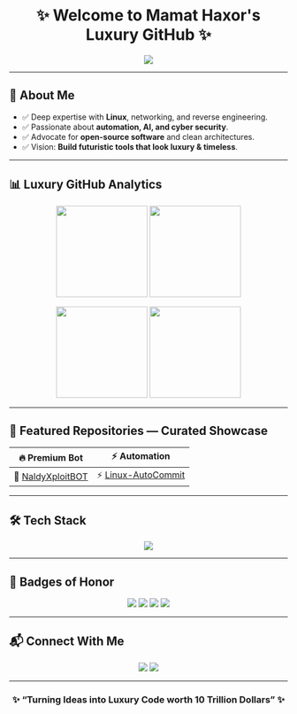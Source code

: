 <h1 align="center">✨ Welcome to Mamat Haxor's Luxury GitHub ✨</h1>

<p align="center">
  <img src="https://readme-typing-svg.herokuapp.com?font=Orbitron&size=28&duration=4000&color=FF2ECC&center=true&vCenter=true&lines=Full-Stack+Engineer;Linux+Enthusiast;Reverse+Engineering+Expert;Open+Source+Lover;Building+10+Trillion+Dollar+Projects" />
</p>

---

## 👑 About Me  
- ✅ Deep expertise with **Linux**, networking, and reverse engineering.  
- ✅ Passionate about **automation, AI, and cyber security**.  
- ✅ Advocate for **open-source software** and clean architectures.  
- ✅ Vision: **Build futuristic tools that look luxury & timeless**.  

---

## 📊 Luxury GitHub Analytics  

<p align="center">
  <img src="https://github-readme-stats.vercel.app/api?username=MamatHaxor&show_icons=true&theme=radical&hide_border=true&bg_color=0D1117&title_color=FF2ECC&icon_color=FFD700" height="165" />
  <img src="https://github-readme-streak-stats.herokuapp.com?user=MamatHaxor&theme=radical&hide_border=true&background=0D1117&ring=FF2ECC&fire=FF2ECC&currStreakLabel=FFD700" height="165" />
</p>

<p align="center">
  <img src="https://github-profile-summary-cards.vercel.app/api/cards/repos-per-language?username=MamatHaxor&theme=radical" height="165" />
  <img src="https://github-profile-summary-cards.vercel.app/api/cards/most-commit-language?username=MamatHaxor&theme=radical" height="165" />
</p>

---

## 🚀 Featured Repositories — Curated Showcase  

| 🔥 Premium Bot | ⚡ Automation |
|----------------|---------------|
| 🤖 [NaldyXploitBOT](https://github.com/MamatHaxor/NaldyXploitBOT) | ⚡ [Linux-AutoCommit](https://github.com/MamatHaxor/Linux-AutoCommit) |

---

## 🛠️ Tech Stack  

<p align="center">
  <img src="https://skillicons.dev/icons?i=linux,bash,python,nodejs,php,cpp,java,git,github,mysql,html,css,js,react" />
</p>

---

## 💎 Badges of Honor  

<p align="center">
  <img src="https://img.shields.io/badge/OS-Linux-FFD700?style=for-the-badge&logo=linux&logoColor=black" />
  <img src="https://img.shields.io/badge/Coding%20Style-Luxury%20Elegance-FF2ECC?style=for-the-badge&logo=starship&logoColor=white" />
  <img src="https://img.shields.io/badge/Open%20Source-Premium-8A2BE2?style=for-the-badge&logo=github" />
  <img src="https://img.shields.io/badge/Security-Top%20Tier-DC143C?style=for-the-badge&logo=shield" />
</p>

---

## 📬 Connect With Me  

<p align="center">
  <a href="mailto:naldyxploit@gmail.com"><img src="https://img.shields.io/badge/Email-Luxury%20Inbox-FF2ECC?style=for-the-badge&logo=gmail&logoColor=white" /></a>
  <a href="https://github.com/MamatHaxor"><img src="https://img.shields.io/badge/GitHub-MamatHaxor-FFD700?style=for-the-badge&logo=github" /></a>
</p>

---

<h3 align="center">✨ “Turning Ideas into Luxury Code worth 10 Trillion Dollars” ✨</h3>
